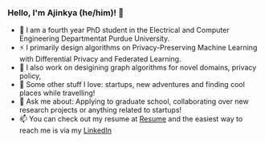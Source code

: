 ### Hello, I'm Ajinkya (he/him)! 👋

- 🔭 I am a fourth year PhD student in the Electrical and Computer Engineering Departmentat Purdue University.
- ⚡ I primarily design algorithms on Privacy-Preserving Machine Learning with Differential Privacy and Federated Learning.
- 🌱 I also work on desigining graph algorithms for novel domains, privacy policy, 
- 👯 Some other stuff I love: startups, new adventures and finding cool places while travelling!
- 💬 Ask me about: Applying to graduate school, collaborating over new research projects or anything related to startups! 
- 📫 You can check out my resume at [Resume](https://thehimalayanleo.github.io/cv/) and the easiest way to reach me is via my [LinkedIn](https://www.linkedin.com/in/ajinkyamulay/)

<!--
**thehimalayanleo/thehimalayanleo** is a ✨ _special_ ✨ repository because its `README.md` (this file) appears on your GitHub profile.

Here are some ideas to get you started:

- 🔭 I’m currently working on ...
- 🌱 I’m currently learning ...
- 👯 I’m looking to collaborate on ...
- 🤔 I’m looking for help with ...
- 💬 Ask me about ...
- 📫 How to reach me: ...
- 😄 Pronouns: ...
- ⚡ Fun fact: ...
-->
